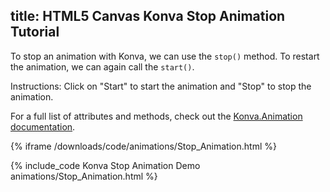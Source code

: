 title: HTML5 Canvas Konva Stop Animation Tutorial
---

To stop an animation with Konva, we can use the `stop()` method.
To restart the animation, we can again call the `start()`.

Instructions: Click on "Start" to start the animation and "Stop" to stop the animation.

For a full list of attributes and methods, check out the [Konva.Animation documentation](/api/Konva.Animation.html).

{% iframe /downloads/code/animations/Stop_Animation.html %}

{% include_code Konva Stop Animation Demo animations/Stop_Animation.html %}